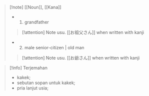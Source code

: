>[!note] [[Noun]], [[Kana]]
> - 1. grandfather
> > [!attention] Note
> > usu. [[お祖父さん]] when written with kanji
>
> - 2. male senior-citizen |  old man 
> > [!attention] Note
> > usu. [[お爺さん]] when written with kanji

>[!info] Terjemahan
>- kakek;  
>- sebutan sopan untuk kakek;  
>- pria lanjut usia;




